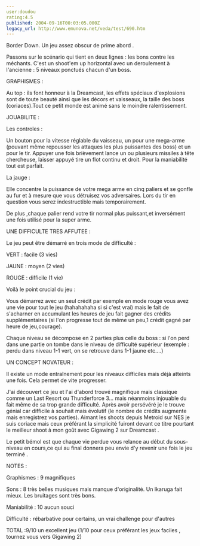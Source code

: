 ```yaml
---
user:doudou
rating:4.5
published: 2004-09-16T00:03:05.000Z
legacy_url: http://www.emunova.net/veda/test/690.htm
---
```

Border Down. Un jeu assez obscur de prime abord .  

Passons sur le scénario qui tient en deux lignes : les bons contre les méchants. C'est un shoot'em up horizontal avec un deroulement à l'ancienne : 5 niveaux ponctués chacun d'un boss.  

  

GRAPHISMES :   

  

Au top : ils font honneur à la Dreamcast, les effets spéciaux d'explosions sont de toute beauté ainsi que les décors et vaisseaux, la taille des boss (coriaces).Tout ce petit monde est animé sans le moindre ralentissement.  

  

JOUABILITE :  

  

Les controles :  

Un bouton pour la vitesse réglable du vaisseau, un pour une mega-arme (pouvant même repousser les attaques les plus puissantes des boss) et un pour le tir. Appuyer une fois brièvement lance un ou plusieurs missiles à tête chercheuse, laisser appuyé tire un flot continu et droit. Pour la maniabilité tout est parfait.  

La jauge :   

  

Elle concentre la puissance de votre mega arme en cinq paliers et se gonfle au fur et à mesure que vous détruisez vos adversaires. Lors du tir en question vous serez indestructible mais temporairement.  

De plus ,chaque palier rend votre tir normal plus puissant,et inversément une fois utilisé pour la super arme.  

  

UNE DIFFICULTE TRES AFFUTEE :  

  

Le jeu peut être démarré en trois mode de difficulté :  

VERT : facile (3 vies)  

JAUNE : moyen (2 vies)  

ROUGE : difficile (1 vie)  

  

Voilà le point crucial du jeu :  

  

Vous démarrez avec un seul crédit par exemple en mode rouge vous avez une vie pour tout le jeu (hahahahaha si si c'est vrai) mais le fait de s'acharner en accumulant les heures de jeu fait gagner des crédits supplémentaires (si l'on progresse tout de même un peu,1 crédit gagné par heure de jeu,courage).  

  

Chaque niveau se décompose en 2 parties plus celle du boss : si l'on perd dans une partie on tombe dans le niveau de difficulté supérieur (exemple : perdu dans niveau 1-1 vert, on se retrouve dans 1-1 jaune etc....)  

  

UN CONCEPT NOVATEUR :  

  

Il existe un mode entraînement pour les niveaux difficiles mais déjà atteints une fois. Cela permet de vite progresser.  

J'ai découvert ce jeu et l'ai d'abord trouvé magnifique mais classique comme un Last Resort ou Thunderforce 3... mais néanmoins injouable du fait même de sa trop grande difficulté. Après avoir persévéré je le trouve génial car difficile à souhait mais évolutif (le nombre de crédits augmente mais enregistrez vos parties). Aimant les shoots depuis Metroid sur NES je suis coriace mais ceux préférant la simplicité fuiront devant ce titre pourtant le meilleur shoot à mon goût avec Gigawing 2 sur Dreamcast .  

Le petit bémol est que chaque vie perdue vous relance au début du sous-niveau en cours,ce qui au final donnera peu envie d'y revenir une fois le jeu terminé .  

NOTES :  

  

Graphismes : 9 magnifiques  

  

Sons : 8 très belles musiques mais manque d'originalité. Un Ikaruga fait mieux. Les bruitages sont très bons.  

  

Maniabilité : 10 aucun souci  

  

Difficulté : rébarbative pour certains, un vrai challenge pour d'autres   

  

  

TOTAL :9/10 un excellent jeu (1/10 pour ceux préférant les jeux faciles , tournez vous vers Gigawing 2)